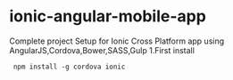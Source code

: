# ionic-angular-mobile-app
Complete project Setup for Ionic Cross Platform app using AngularJS,Cordova,Bower,SASS,Gulp
1.First install 

     npm install -g cordova ionic
